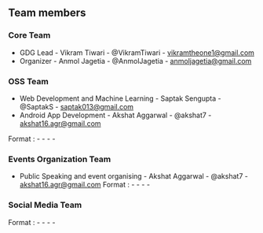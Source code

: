 ## Team members

### Core Team
- GDG Lead - Vikram Tiwari - @VikramTiwari - vikramtheone1@gmail.com
- Organizer - Anmol Jagetia - @AnmolJagetia - anmoljagetia@gmail.com

### OSS Team
- Web Development and Machine Learning - Saptak Sengupta - @SaptakS - saptak013@gmail.com
- Android App Development - Akshat Aggarwal - @akshat7 - akshat16.agr@gmail.com

Format : - <Speciality> - <Name> - <Github Username> - <email id>

### Events Organization Team
- Public Speaking and event organising - Akshat Aggarwal - @akshat7 - akshat16.agr@gmail.com
Format : - <Speciality> - <Name> - <Github Username> - <email id>

### Social Media Team
Format : - <Speciality> - <Name> - <Github Username> - <email id>

